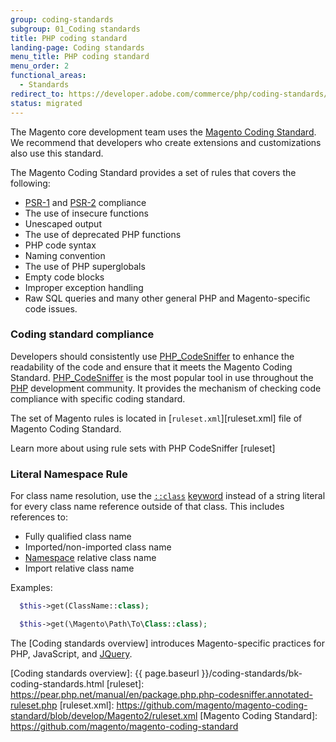 ```yaml
---
group: coding-standards
subgroup: 01_Coding standards
title: PHP coding standard
landing-page: Coding standards
menu_title: PHP coding standard
menu_order: 2
functional_areas:
  - Standards
redirect_to: https://developer.adobe.com/commerce/php/coding-standards/php/
status: migrated
---
```


The Magento core development team uses the [Magento Coding Standard](https://github.com/magento/magento-coding-standard). We recommend that developers who create extensions and customizations also use this standard.

The Magento Coding Standard provides a set of rules that covers the following:

*  [PSR-1] and [PSR-2] compliance
*  The use of insecure functions
*  Unescaped output
*  The use of deprecated PHP functions
*  PHP code syntax
*  Naming convention
*  The use of PHP superglobals
*  Empty code blocks
*  Improper exception handling
*  Raw SQL queries and many other general PHP and Magento-specific code issues.

### Coding standard compliance

Developers should consistently use [PHP_CodeSniffer] to enhance the readability of the code and ensure that it meets the Magento Coding Standard. [PHP_CodeSniffer] is the most popular tool in use throughout the [PHP](https://glossary.magento.com/php) development community.
It provides the mechanism of checking code compliance with specific coding standard.

The set of Magento rules is located in [`ruleset.xml`][ruleset.xml] file of Magento Coding Standard.

Learn more about using rule sets with PHP CodeSniffer [ruleset]

### Literal Namespace Rule

For class name resolution, use the [`::class`](https://php.net/manual/en/language.oop5.basic.php#language.oop5.basic.class.class) [keyword](https://glossary.magento.com/keyword) instead of a string literal for every class name reference outside of that class.
This includes references to:

*  Fully qualified class name
*  Imported/non-imported class name
*  [Namespace](https://glossary.magento.com/namespace) relative class name
*  Import relative class name

Examples:

```php
  $this->get(ClassName::class);
```

```php
  $this->get(\Magento\Path\To\Class::class);
```

The [Coding standards overview] introduces Magento-specific practices for PHP, JavaScript, and [JQuery](https://glossary.magento.com/jquery).

<!-- LINKS -->

[PHP_CodeSniffer]: https://pear.php.net/manual/en/package.php.php-codesniffer.faq.php
[PSR-1]: https://www.php-fig.org/psr/psr-1/
[PSR-2]: https://www.php-fig.org/psr/psr-2/
[Coding standards overview]: {{ page.baseurl }}/coding-standards/bk-coding-standards.html
[ruleset]: https://pear.php.net/manual/en/package.php.php-codesniffer.annotated-ruleset.php
[ruleset.xml]: https://github.com/magento/magento-coding-standard/blob/develop/Magento2/ruleset.xml
[Magento Coding Standard]: https://github.com/magento/magento-coding-standard
